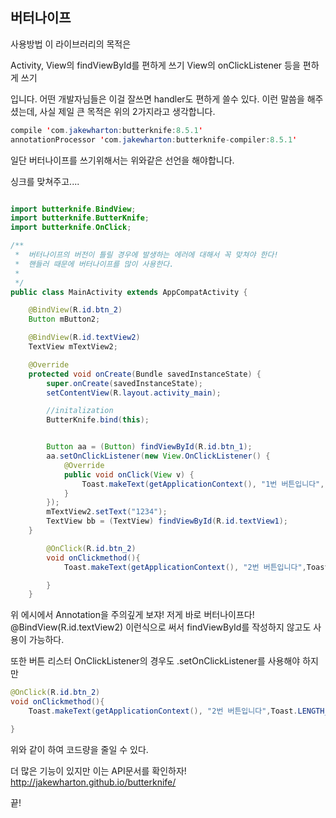 ## 버터나이프

사용방법
이 라이브러리의 목적은

Activity, View의 findViewById를 편하게 쓰기
View의 onClickListener 등을 편하게 쓰기

입니다. 어떤 개발자님들은 이걸 잘쓰면 handler도 편하게 쓸수 있다. 이런 말씀을 해주셨는데, 사실 제일 큰 목적은 위의 2가지라고 생각합니다.
```java
compile 'com.jakewharton:butterknife:8.5.1'
annotationProcessor 'com.jakewharton:butterknife-compiler:8.5.1'
```

 일단 버터나이프를 쓰기위해서는 위와같은 선언을 해야합니다.

 싱크를 맞쳐주고....

```java

import butterknife.BindView;
import butterknife.ButterKnife;
import butterknife.OnClick;

/**
 *  버터나이프의 버전이 틀릴 경우에 발생하는 에러에 대해서 꼭 맞쳐야 한다!
 *  핸들러 때문에 버터나이프를 많이 사용한다.
 *
 */
public class MainActivity extends AppCompatActivity {

    @BindView(R.id.btn_2)
    Button mButton2;

    @BindView(R.id.textView2)
    TextView mTextView2;

    @Override
    protected void onCreate(Bundle savedInstanceState) {
        super.onCreate(savedInstanceState);
        setContentView(R.layout.activity_main);

        //initalization
        ButterKnife.bind(this);


        Button aa = (Button) findViewById(R.id.btn_1);
        aa.setOnClickListener(new View.OnClickListener() {
            @Override
            public void onClick(View v) {
                Toast.makeText(getApplicationContext(), "1번 버튼입니다", Toast.LENGTH_SHORT).show();
            }
        });
        mTextView2.setText("1234");
        TextView bb = (TextView) findViewById(R.id.textView1);
    }

        @OnClick(R.id.btn_2)
        void onClickmethod(){
            Toast.makeText(getApplicationContext(), "2번 버튼입니다",Toast.LENGTH_SHORT).show();

        }
    }
```

  위 에시에서 Annotation을 주의깊게 보쟈! 저게 바로 버터나이프다!
@BindView(R.id.textView2) 이런식으로 써서 findViewById를 작성하지 않고도 사용이 가능하다.

또한 버튼 리스터 OnClickListener의 경우도 .setOnClickListener를 사용해야 하지만

```java
@OnClick(R.id.btn_2)
void onClickmethod(){
    Toast.makeText(getApplicationContext(), "2번 버튼입니다",Toast.LENGTH_SHORT).show();

}
```
위와 같이 하여 코드량을 줄일 수 있다.

 더 많은 기능이 있지만 이는 API문서를 확인하자!
 http://jakewharton.github.io/butterknife/

 끝!
